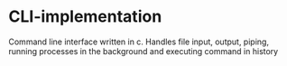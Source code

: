# CLI-implementation
Command line interface written in c. Handles file input, output, piping, running processes in the background and executing command in history
